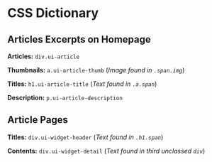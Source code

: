 # CSS Dictionary


## Articles Excerpts on Homepage


**Articles:** `div.ui-article`

**Thumbnails:** `a.ui-article-thumb` (*Image found in `.span.img`*)

**Titles:** `h1.ui-article-title` (*Text found in `.a.span`*)

**Description:** `p.ui-article-description`


## Article Pages


**Titles:** `div.ui-widget-header` (*Text found in `.h1.span`*)

**Contents:** `div.ui-widget-detail` (*Text found in third unclassed `div`*)
